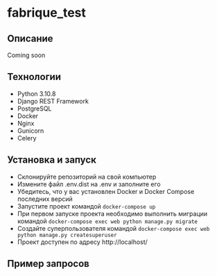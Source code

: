 # fabrique_test

## Описание

Coming soon

## Технологии
- Python 3.10.8
- Django REST Framework
- PostgreSQL
- Docker
- Nginx
- Gunicorn
- Celery

## Установка и запуск
- Склонируйте репозиторий на свой компьютер
- Измените файл .env.dist на .env и заполните его
- Убедитесь, что у вас установлен Docker и Docker Compose последних версий
- Запустите проект командой `docker-compose up`
- При первом запуске проекта необходимо выполнить миграции командой `docker-compose exec web python manage.py migrate`
- Создайте суперпользователя командой `docker-compose exec web python manage.py createsuperuser`
- Проект доступен по адресу http://localhost/

## Пример запросов
